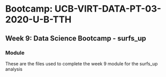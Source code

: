 # Bootcamp: UCB-VIRT-DATA-PT-03-2020-U-B-TTH

## Week 9: Data Science Bootcamp - surfs_up

### Module
These are the files used to complete the week 9 module for the surfs_up analysis
